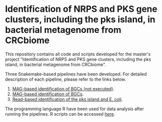 # Identification of NRPS and PKS gene clusters, including the pks island, in bacterial metagenome from CRCbiome

This repository contains all code and scripts developed for the master's project "Identification of NRPS and PKS gene clusters, including the pks island, in bacterial metagenome from CRCbiome".

Three Snakemake-based pipelines have been developed. For detailed description of each pipeline, please refer to the links below.
1. [MAG-based identification of BGCs (not executed)](https://github.com/Rounge-lab/Identification-of-NRPS-PKS-gene-clusters-and-pks-island-in-bacterial-metagenome/blob/main/pipeline1/README.md).
2. [MAG-based identification of BGCs](https://github.com/Rounge-lab/Identification-of-NRPS-PKS-gene-clusters-and-pks-island-in-bacterial-metagenome/blob/main/pipeline2/README.md).
3. [Read-based identification of the pks island and E. coli](https://github.com/Rounge-lab/Identification-of-NRPS-PKS-gene-clusters-and-pks-island-in-bacterial-metagenome/blob/main/pineline3/README.md).

The programming language R have been used for data analysis after running the pipelines. R scripts can be accessed [here](https://github.com/Rounge-lab/Identification-of-NRPS-PKS-gene-clusters-and-pks-island-in-bacterial-metagenome/tree/main/r-scripts).
